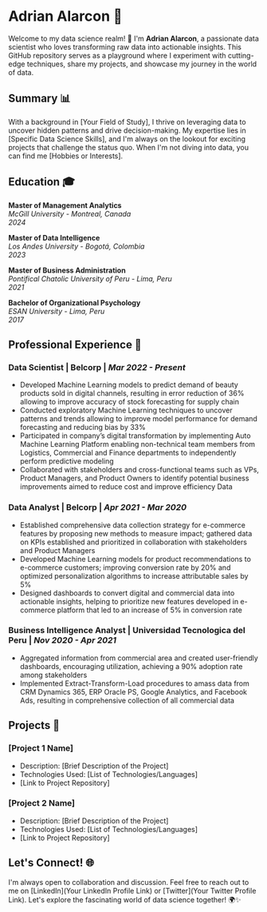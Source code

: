 # Adrian Alarcon 🚀

Welcome to my data science realm! 👋 I'm **Adrian Alarcon**, a passionate data scientist who loves transforming raw data into actionable insights. This GitHub repository serves as a playground where I experiment with cutting-edge techniques, share my projects, and showcase my journey in the world of data.

## Summary 📊

With a background in [Your Field of Study], I thrive on leveraging data to uncover hidden patterns and drive decision-making. My expertise lies in [Specific Data Science Skills], and I'm always on the lookout for exciting projects that challenge the status quo. When I'm not diving into data, you can find me [Hobbies or Interests].

## Education 🎓

**Master of Management Analytics**  
*McGill University - Montreal, Canada*  
*2024*

**Master of Data Intelligence**  
*Los Andes University - Bogotá, Colombia*  
*2023*

**Master of Business Administration**  
*Pontifical Chatolic University of Peru - Lima, Peru*  
*2021*

**Bachelor of Organizational Psychology**  
*ESAN University - Lima, Peru*  
*2017*

## Professional Experience 💼

### Data Scientist | Belcorp | *Mar 2022 - Present*

- Developed Machine Learning models to predict demand of beauty products sold in digital channels, resulting in error reduction of 36% allowing to improve accuracy of stock forecasting for supply chain
- Conducted exploratory Machine Learning techniques to uncover patterns and trends allowing to improve model performance for demand forecasting and reducing bias by 33%
- Participated in company’s digital transformation by implementing Auto Machine Learning Platform enabling non-technical team members from Logistics, Commercial and Finance departments to independently perform predictive modeling
- Collaborated with stakeholders and cross-functional teams such as VPs, Product Managers, and Product Owners to identify potential business improvements aimed to reduce cost and improve efficiency
Data

### Data Analyst | Belcorp | *Apr 2021 - Mar 2020*

- Established comprehensive data collection strategy for e-commerce features by proposing new methods to measure impact; gathered data on KPIs established and prioritized in collaboration with stakeholders and Product Managers
- Developed Machine Learning models for product recommendations to e-commerce customers; improving conversion rate by 20% and optimized personalization algorithms to increase attributable sales by 5%
- Designed dashboards to convert digital and commercial data into actionable insights, helping to prioritize new features developed in e-commerce platform that led to an increase of 5% in conversion rate

### Business Intelligence Analyst | Universidad Tecnologica del Peru | *Nov 2020 - Apr 2021*

- Aggregated information from commercial area and created user-friendly dashboards, encouraging utilization, achieving a 90% adoption rate among stakeholders
- Implemented Extract-Transform-Load procedures to amass data from CRM Dynamics 365, ERP Oracle PS, Google Analytics, and Facebook Ads, resulting in comprehensive collection of all commercial data

## Projects 🚀

### [Project 1 Name]

- Description: [Brief Description of the Project]
- Technologies Used: [List of Technologies/Languages]
- [Link to Project Repository]

### [Project 2 Name]

- Description: [Brief Description of the Project]
- Technologies Used: [List of Technologies/Languages]
- [Link to Project Repository]

## Let's Connect! 🌐

I'm always open to collaboration and discussion. Feel free to reach out to me on [LinkedIn](Your LinkedIn Profile Link) or [Twitter](Your Twitter Profile Link). Let's explore the fascinating world of data science together! 🌍✨
